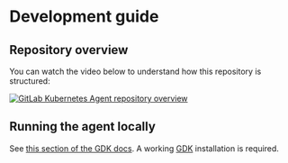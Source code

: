 # Development guide

## Repository overview

You can watch the video below to understand how this repository is
structured:

[![GitLab Kubernetes Agent repository overview](http://img.youtube.com/vi/j8CyaCWroUY/0.jpg)](http://www.youtube.com/watch?v=j8CyaCWroUY "GitLab Kubernetes Agent repository overview")

## Running the agent locally

See [this section of the GDK docs](https://gitlab.com/gitlab-org/gitlab-development-kit/-/blob/master/doc/howto/kubernetes_agent.md). A working [GDK](https://gitlab.com/gitlab-org/gitlab-development-kit/-/tree/master) installation is required.
